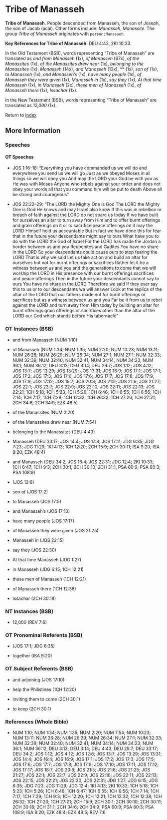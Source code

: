 # Tribe of Manasseh
**Tribe of Manasseh**. 
People descended from Manasseh, the son of Joseph, the son of Jacob (acai). 
Other forms include: 
*Manasseh*, *Manassite*. 
The group _Tribe of Manasseh_ originates with `person:Manasseh`. 


**Key References for Tribe of Manasseh**: 
DEU 4:43, 2KI 10:33. 


In the Old Testament (BSB), words representing “Tribe of Manasseh” are translated as 
*and from Manasseh* (1x), *of Manasseh* (67x), *of the Manassites* (1x), *of the Manassites drew near* (1x), *belonging to the Manassites* (1x), *Manasseh* (14x), *and Manasseh* (13x), ** (1x), *son of* (1x), *to Manasseh* (1x), *and Manasseh’s* (1x), *have many people* (1x), *of Manasseh they were given* (1x), *Manasseh in* (1x), *say they* (1x), *At that time Manasseh* (1x), *in Manasseh* (2x), *these men of Manasseh* (1x), *of Manasseh there* (1x), *Issachar* (1x). 


In the New Testament (BSB), words representing “Tribe of Manasseh” are translated as 
*12,000* (1x). 


Return to [Index](00-Index.md)

## More Information

### Speeches

#### OT Speeches

* JOS 1:16–18: “Everything you have commanded us we will do and everywhere you send us we will go Just as we obeyed Moses in all things so we will obey you And may the LORD your God be with you as He was with Moses Anyone who rebels against your order and does not obey your words all that you command him will be put to death Above all be strong and courageous”

* JOS 22:22–29: “The LORD the Mighty One is God The LORD the Mighty One is God He knows and may Israel also know If this was in rebellion or breach of faith against the LORD do not spare us today If we have built for ourselves an altar to turn away from Him and to offer burnt offerings and grain offerings on it or to sacrifice peace offerings on it may the LORD Himself hold us accountable But in fact we have done this for fear that in the future your descendants might say to ours What have you to do with the LORD the God of Israel For the LORD has made the Jordan a border between us and you Reubenites and Gadites You have no share in the LORD So your descendants could cause ours to stop fearing the LORD That is why we said Let us take action and build an altar for ourselves but not for burnt offerings or sacrifices Rather let it be a witness between us and you and the generations to come that we will worship the LORD in His presence with our burnt offerings sacrifices and peace offerings Then in the future your descendants cannot say to ours You have no share in the LORD Therefore we said If they ever say this to us or to our descendants we will answer Look at the replica of the altar of the LORD that our fathers made not for burnt offerings or sacrifices but as a witness between us and you Far be it from us to rebel against the LORD and turn away from Him today by building an altar for burnt offerings grain offerings or sacrifices other than the altar of the LORD our God which stands before His tabernacle”

### OT Instances (BSB)

* and from Manasseh (NUM 1:10)

* of Manasseh (NUM 1:34; NUM 1:35; NUM 2:20; NUM 10:23; NUM 13:11; NUM 26:28; NUM 26:29; NUM 26:34; NUM 27:1; NUM 27:1; NUM 32:33; NUM 32:39; NUM 32:40; NUM 32:41; NUM 34:14; NUM 34:23; NUM 36:1; NUM 36:12; DEU 3:13; DEU 3:14; DEU 29:7; JOS 1:12; JOS 4:12; JOS 13:7; JOS 13:29; JOS 13:29; JOS 13:31; JOS 16:9; JOS 17:1; JOS 17:1; JOS 17:2; JOS 17:3; JOS 17:6; JOS 17:6; JOS 17:7; JOS 17:8; JOS 17:9; JOS 17:9; JOS 17:12; JOS 18:7; JOS 20:8; JOS 21:5; JOS 21:6; JOS 21:27; JOS 22:1; JOS 22:7; JOS 22:9; JOS 22:10; JOS 22:11; JOS 22:13; JOS 22:21; 1CH 5:18; 1CH 5:23; 1CH 5:26; 1CH 6:46; 1CH 6:55; 1CH 6:56; 1CH 7:14; 1CH 7:17; 1CH 7:29; 1CH 12:32; 1CH 26:32; 1CH 27:20; 1CH 27:21; 2CH 34:6; 2CH 34:9; EZK 48:5)

* of the Manassites (NUM 2:20)

* of the Manassites drew near (NUM 7:54)

* belonging to the Manassites (DEU 4:43)

* Manasseh (DEU 33:17; JOS 14:4; JOS 17:8; JOS 17:11; JDG 6:35; JDG 7:23; JDG 11:29; 1KI 4:13; 1CH 12:20; 2CH 15:9; 2CH 30:11; ISA 9:20; ISA 9:20; EZK 48:4)

* and Manasseh (DEU 34:2; JOS 16:4; JOS 22:31; JDG 12:4; 2KI 10:33; 1CH 6:47; 1CH 9:3; 2CH 30:1; 2CH 30:10; 2CH 31:1; PSA 60:9; PSA 80:3; PSA 108:9)

*  (JOS 12:6)

* son of (JOS 17:2)

* to Manasseh (JOS 17:5)

* and Manasseh’s (JOS 17:10)

* have many people (JOS 17:17)

* of Manasseh they were given (JOS 21:25)

* Manasseh in (JOS 22:15)

* say they (JOS 22:30)

* At that time Manasseh (JDG 1:27)

* in Manasseh (JDG 6:15; 1CH 12:21)

* these men of Manasseh (1CH 12:21)

* of Manasseh there (1CH 12:38)

* Issachar (2CH 30:18)



### NT Instances (BSB)

* 12,000 (REV 7:6)



### OT Pronominal Referents (BSB)

*  (JOS 17:1; JDG 6:35)

* together (ISA 9:20)



### OT Subject Referents (BSB)

* and adjoining (JOS 17:10)

* help the Philistines (1CH 12:20)

* inviting them to come (2CH 30:1)

* to keep (2CH 30:1)



### References (Whole Bible)

* NUM 1:10; NUM 1:34; NUM 1:35; NUM 2:20; NUM 7:54; NUM 10:23; NUM 13:11; NUM 26:28; NUM 26:29; NUM 26:34; NUM 27:1; NUM 32:33; NUM 32:39; NUM 32:40; NUM 32:41; NUM 34:14; NUM 34:23; NUM 36:1; NUM 36:12; DEU 3:13; DEU 3:14; DEU 4:43; DEU 29:7; DEU 33:17; DEU 34:2; JOS 1:12; JOS 4:12; JOS 12:6; JOS 13:7; JOS 13:29; JOS 13:31; JOS 14:4; JOS 16:4; JOS 16:9; JOS 17:1; JOS 17:2; JOS 17:3; JOS 17:5; JOS 17:6; JOS 17:7; JOS 17:8; JOS 17:9; JOS 17:10; JOS 17:11; JOS 17:12; JOS 17:17; JOS 18:7; JOS 20:8; JOS 21:5; JOS 21:6; JOS 21:25; JOS 21:27; JOS 22:1; JOS 22:7; JOS 22:9; JOS 22:10; JOS 22:11; JOS 22:13; JOS 22:15; JOS 22:21; JOS 22:30; JOS 22:31; JDG 1:27; JDG 6:15; JDG 6:35; JDG 7:23; JDG 11:29; JDG 12:4; 1KI 4:13; 2KI 10:33; 1CH 5:18; 1CH 5:23; 1CH 5:26; 1CH 6:46; 1CH 6:47; 1CH 6:55; 1CH 6:56; 1CH 7:14; 1CH 7:17; 1CH 7:29; 1CH 9:3; 1CH 12:20; 1CH 12:21; 1CH 12:32; 1CH 12:38; 1CH 26:32; 1CH 27:20; 1CH 27:21; 2CH 15:9; 2CH 30:1; 2CH 30:10; 2CH 30:11; 2CH 30:18; 2CH 31:1; 2CH 34:6; 2CH 34:9; PSA 60:9; PSA 80:3; PSA 108:9; ISA 9:20; EZK 48:4; EZK 48:5; REV 7:6



